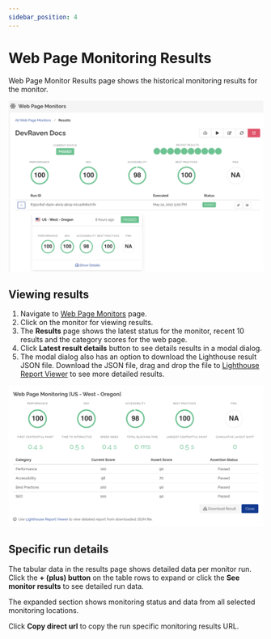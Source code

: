 ```yaml
---
sidebar_position: 4
---
```


# Web Page Monitoring Results

Web Page Monitor Results page shows the historical monitoring results for the monitor.

![Web Page Monitor Results](/img/webpage-results.png)

## Viewing results

1. Navigate to [Web Page Monitors](https://app.devraven.io/app/webPageMonitors) page.
2. Click on the monitor for viewing results.
3. The **Results** page shows the latest status for the monitor, recent 10 results and the category scores for the web page.
4. Click **Latest result details** button to see details results in a modal dialog.
5. The modal dialog also has an option to download the Lighthouse result JSON file. Download the JSON file, drag and drop the file to [Lighthouse Report Viewer](https://googlechrome.github.io/lighthouse/viewer/) to see more detailed results.

![Web Page Monitor detailed results](/img/web-page-details.png)

## Specific run details
The tabular data in the results page shows detailed data per monitor run. Click the **+ (plus) button** on the table rows to expand or click the **See monitor results** to see detailed run data.

The expanded section shows monitoring status and data from all selected monitoring locations.

Click **Copy direct url** to copy the run specific monitoring results URL.
